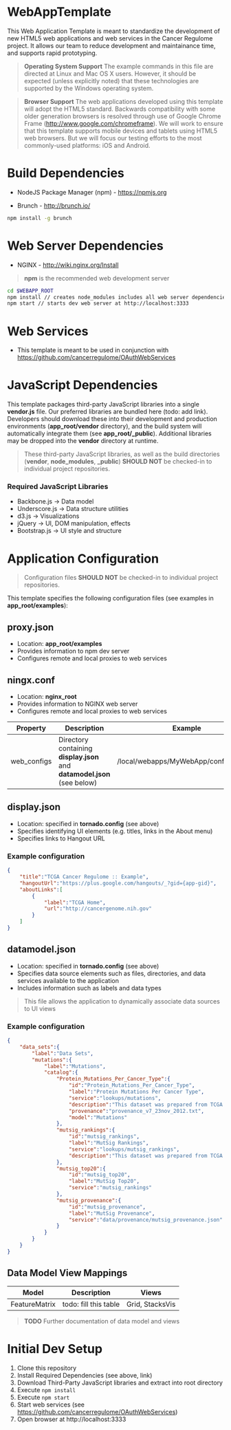 # WebAppTemplate #
This Web Application Template is meant to standardize the development of new HTML5 web applications and web services
in the Cancer Regulome project.  It allows our team to reduce development and maintainance time, and supports
rapid prototyping.

> **Operating System Support**
> The example commands in this file are directed at Linux and Mac OS X users.  However, it should be expected (unless
> explicitly noted) that these technologies are supported by the Windows operating system.

> **Browser Support**
> The web applications developed using this template will adopt the HTML5 standard.  Backwards compatibility
> with some older generation browsers is resolved through use of Google Chrome Frame (http://www.google.com/chromeframe).
> We will work to ensure that this template supports mobile devices and tablets using HTML5 web browsers.  But
> we will focus our testing efforts to the most commonly-used platforms: iOS and Android.

# Build Dependencies #
* NodeJS Package Manager (npm) - https://npmjs.org

* Brunch - http://brunch.io/

```bash
npm install -g brunch
```

# Web Server Dependencies #
* NGINX - http://wiki.nginx.org/Install

> **npm** is the recommended web development server

```bash
cd $WEBAPP_ROOT
npm install // creates node_modules includes all web server dependencies
npm start // starts dev web server at http://localhost:3333
```

# Web Services #
* This template is meant to be used in conjunction with https://github.com/cancerregulome/OAuthWebServices

# JavaScript Dependencies #
This template packages third-party JavaScript libraries into a single **vendor.js** file.  Our preferred libraries are
bundled here (todo: add link).  Developers should download these into their development and production environments
(**app_root/vendor** directory), and the build system will automatically integrate them (see **app_root/_public**).
Additional libraries may be dropped into the **vendor** directory at runtime.

> These third-party JavaScript libraries, as well as the build directories (**vendor**, **node_modules**, **_public**)
> **SHOULD NOT** be checked-in to individual project repositories.

### Required JavaScript Libraries ###
  * Backbone.js -> Data model
  * Underscore.js -> Data structure utilities
  * d3.js -> Visualizations
  * jQuery -> UI, DOM manipulation, effects
  * Bootstrap.js -> UI style and structure

# Application Configuration #
> Configuration files **SHOULD NOT** be checked-in to individual project repositories.

This template specifies the following configuration files (see examples in **app_root/examples**):

## proxy.json ##
  * Location: **app_root/examples**
  * Provides information to npm dev server
  * Configures remote and local proxies to web services

## ningx.conf ##
  * Location: **nginx_root**
  * Provides information to NGINX web server
  * Configures remote and local proxies to web services

| Property | Description | Example |
| --- | --- | --- |
| web_configs | Directory containing **display.json** and **datamodel.json** (see below) | /local/webapps/MyWebApp/configurations |

## display.json ##
 * Location:  specified in **tornado.config** (see above)
 * Specifies identifying UI elements (e.g. titles, links in the About menu)
 * Specifies links to Hangout URL

### Example configuration ###
```json
{
    "title":"TCGA Cancer Regulome :: Example",
    "hangoutUrl":"https://plus.google.com/hangouts/_?gid={app-gid}",
    "aboutLinks":[
        {
            "label":"TCGA Home",
            "url":"http://cancergenome.nih.gov"
        }
    ]
}
```

## datamodel.json ##
 * Location:  specified in **tornado.config** (see above)
 * Specifies data source elements such as files, directories, and data services available to the application
 * Includes information such as labels and data types

> This file allows the application to dynamically associate data sources to UI views

### Example configuration ###
```json
{
    "data_sets":{
        "label":"Data Sets",
        "mutations":{
            "label":"Mutations",
            "catalog":{
                "Protein_Mutations_Per_Cancer_Type":{
                    "id":"Protein_Mutations_Per_Cancer_Type",
                    "label":"Protein Mutations Per Cancer Type",
                    "service":"lookups/mutations",
                    "description":"This dataset was prepared from TCGA MAF files produced by Firehose",
                    "provenance":"provenance_v7_23nov_2012.txt",
                    "model":"Mutations"
                },
                "mutsig_rankings":{
                    "id":"mutsig_rankings",
                    "label":"MutSig Rankings",
                    "service":"lookups/mutsig_rankings",
                    "description":"This dataset was prepared from TCGA MutSig 2.0 data produced by Firehose"
                },
                "mutsig_top20":{
                    "id":"mutsig_top20",
                    "label":"MutSig Top20",
                    "service":"mutsig_rankings"
                },
                "mutsig_provenance":{
                    "id":"mutsig_provenance",
                    "label":"MutSig Provenance",
                    "service":"data/provenance/mutsig_provenance.json"
                }
            }
        }
    }
}
```

## Data Model View Mappings ##
| Model | Description | Views |
| --- | --- | --- |
| FeatureMatrix | todo: fill this table | Grid, StacksVis |

> **TODO** Further documentation of data model and views

# Initial Dev Setup #
1. Clone this repository
2. Install Required Dependencies (see above, link)
3. Download Third-Party JavaScript libraries and extract into root directory
4. Execute ```npm install```
5. Execute ```npm start```
6. Start web services (see https://github.com/cancerregulome/OAuthWebServices)
6. Open browser at http://localhost:3333
